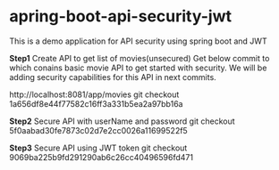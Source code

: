 # apring-boot-api-security-jwt
This is a demo application for API security using spring boot and JWT

**Step1** Create API to get list of movies(unsecured)
Get below commit to which conains basic movie API to get started with security.
We will be adding security capabilities for this API in next commits.

http://localhost:8081/app/movies
git checkout 1a656df8e44f77582c16ff3a331b5ea2a97bb16a

**Step2** Secure API with userName and password
git checkout 5f0aabad30fe7873c02d7e2cc0026a11699522f5

**Step3** Secure API using JWT token
git checkout 9069ba225b9fd291290ab6c26cc40496596fd471
